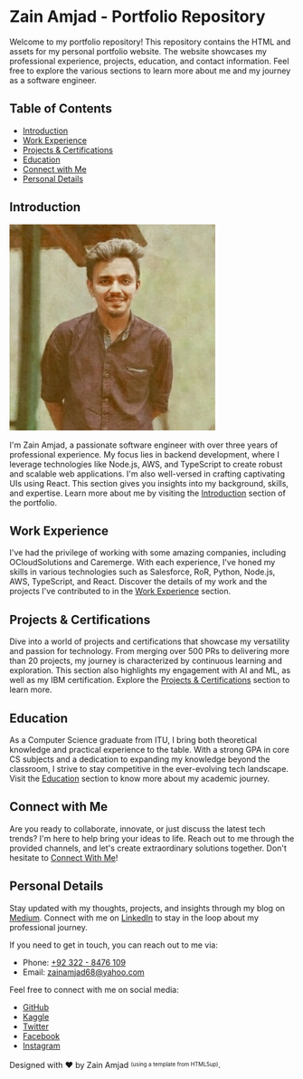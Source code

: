 # Zain Amjad - Portfolio Repository

Welcome to my portfolio repository! This repository contains the HTML and assets for my personal portfolio website. The website showcases my professional experience, projects, education, and contact information. Feel free to explore the various sections to learn more about me and my journey as a software engineer.

## Table of Contents

- [Introduction](#introduction)
- [Work Experience](#work-experience)
- [Projects & Certifications](#projects-certifications)
- [Education](#education)
- [Connect with Me](#connect-with-me)
- [Personal Details](#personal-details)

## Introduction

![Profile Image](images/cover.jpg)

I'm Zain Amjad, a passionate software engineer with over three years of professional experience. My focus lies in backend development, where I leverage technologies like Node.js, AWS, and TypeScript to create robust and scalable web applications. I'm also well-versed in crafting captivating UIs using React. This section gives you insights into my background, skills, and expertise. Learn more about me by visiting the [Introduction](https://github.com/ZainAmjad68/portfolio/blob/main/index.html) section of the portfolio.

## Work Experience

I've had the privilege of working with some amazing companies, including OCloudSolutions and Caremerge. With each experience, I've honed my skills in various technologies such as Salesforce, RoR, Python, Node.js, AWS, TypeScript, and React. Discover the details of my work and the projects I've contributed to in the [Work Experience](https://github.com/ZainAmjad68/portfolio/blob/main/work.html) section.

## Projects & Certifications

Dive into a world of projects and certifications that showcase my versatility and passion for technology. From merging over 500 PRs to delivering more than 20 projects, my journey is characterized by continuous learning and exploration. This section also highlights my engagement with AI and ML, as well as my IBM certification. Explore the [Projects & Certifications](https://github.com/ZainAmjad68/portfolio/blob/main/projects.html) section to learn more.

## Education

As a Computer Science graduate from ITU, I bring both theoretical knowledge and practical experience to the table. With a strong GPA in core CS subjects and a dedication to expanding my knowledge beyond the classroom, I strive to stay competitive in the ever-evolving tech landscape. Visit the [Education](https://github.com/ZainAmjad68/ZainAmjad68.github.io/blob/main/education.html) section to know more about my academic journey.

## Connect with Me

Are you ready to collaborate, innovate, or just discuss the latest tech trends? I'm here to help bring your ideas to life. Reach out to me through the provided channels, and let's create extraordinary solutions together. Don't hesitate to [Connect With Me](mailto:zainamjad68@yahoo.com)!

## Personal Details

Stay updated with my thoughts, projects, and insights through my blog on [Medium](https://medium.com/@zainamjad). Connect with me on [LinkedIn](https://www.linkedin.com/in/zain-amjad/) to stay in the loop about my professional journey.

If you need to get in touch, you can reach out to me via:

- Phone: [+92 322 - 8476 109](tel:+923228476109)
- Email: [zainamjad68@yahoo.com](mailto:zainamjad68@yahoo.com)

Feel free to connect with me on social media:

- [GitHub](https://github.com/ZainAmjad68)
- [Kaggle](https://www.kaggle.com/za1namjad)
- [Twitter](https://twitter.com/za1namjad)
- [Facebook](https://facebook.com/zainamjad1998)
- [Instagram](https://www.instagram.com/za1namjad/)

Designed with ❤️ by Zain Amjad <sup><sub>(using a template from HTML5up)</sub></sup>.
